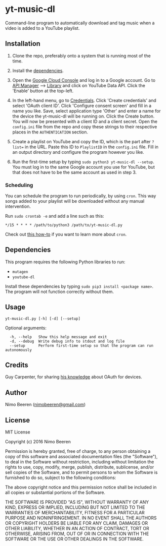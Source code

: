 # yt-music-dl
Command-line program to automatically download and tag music when a video is added to a YouTube playlist.

## Installation
1. Clone the repo, preferably onto a system that is running most of the time.

2. Install the [dependencies](#dependencies).

3. Open the [Google Cloud Console](https://console.cloud.google.com) and log in to a Google account. Go to [API Manager](https://console.cloud.google.com/apis) --> [Library](https://console.cloud.google.com/apis/library) and click on YouTube Data API. Click the 'Enable' button at the top-left.

4. In the left-hand menu, go to [Credentials](https://console.cloud.google.com/apis/credentials). Click 'Create credentials' and select 'OAuth client ID'. Click 'Configure consent screen' and fill in a name you like. Save, select application type 'Other' and enter a name for the device the yt-music-dl will be running on. Click the Create button.
<br>You will now be presented with a client ID and a client secret. Open the `config.ini` file from the repo and copy these strings to their respective places in the `AUTHENTICATION` section.

5. Create a playlist on YouTube and copy the ID, which is the part after `?list=` in the URL. Paste this ID to `PlaylistID` in the `config.ini` file. Fill in an output directory and configure the program however you like.

6. Run the first-time setup by typing `sudo python3 yt-music-dl --setup`.
<br>You must log in to the same Google account you use for YouTube, but that does not have to be the same account as used in step 3.

### Scheduling

You can schedule the program to run periodically, by using `cron`. This way songs added to your playlist will be downloaded without any manual intervention.

Run `sudo crontab -e` and add a line such as this:

`*/15 * * * * /path/to/python3 /path/to/yt-music-dl.py`

Check out [this how-to](https://help.ubuntu.com/community/CronHowto) if you want to learn more about `cron`.

## Dependencies

This program requires the following Python libraries to run:

* `mutagen`
* `youtube-dl`

Install these dependencies by typing `sudo pip3 install <package name>`. The program will not function correctly without them.

## Usage

`yt-music-dl.py [-h] [-d] [--setup]`

Optional arguments:
```
  -h, --help   Show this help message and exit
  -d, --debug  Write debug info to stdout and log file
  --setup      Perform first-time setup so that the program can run autonomously
```

## Credits
Guy Carpenter, for sharing [his knowledge](http://guy.carpenter.id.au/gaugette/2012/11/06/using-google-oauth2-for-devices/) about OAuth for devices.

## Author
Nimo Beeren (nimobeeren@gmail.com)

## License
MIT License

Copyright (c) 2016 Nimo Beeren

Permission is hereby granted, free of charge, to any person obtaining a copy
of this software and associated documentation files (the "Software"), to deal
in the Software without restriction, including without limitation the rights
to use, copy, modify, merge, publish, distribute, sublicense, and/or sell
copies of the Software, and to permit persons to whom the Software is
furnished to do so, subject to the following conditions:

The above copyright notice and this permission notice shall be included in all
copies or substantial portions of the Software.

THE SOFTWARE IS PROVIDED "AS IS", WITHOUT WARRANTY OF ANY KIND, EXPRESS OR
IMPLIED, INCLUDING BUT NOT LIMITED TO THE WARRANTIES OF MERCHANTABILITY,
FITNESS FOR A PARTICULAR PURPOSE AND NONINFRINGEMENT. IN NO EVENT SHALL THE
AUTHORS OR COPYRIGHT HOLDERS BE LIABLE FOR ANY CLAIM, DAMAGES OR OTHER
LIABILITY, WHETHER IN AN ACTION OF CONTRACT, TORT OR OTHERWISE, ARISING FROM,
OUT OF OR IN CONNECTION WITH THE SOFTWARE OR THE USE OR OTHER DEALINGS IN THE
SOFTWARE.
